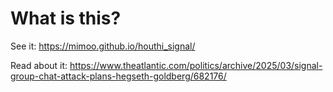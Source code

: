 # What is this?

See it: https://mimoo.github.io/houthi_signal/

Read about it: https://www.theatlantic.com/politics/archive/2025/03/signal-group-chat-attack-plans-hegseth-goldberg/682176/
